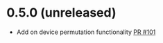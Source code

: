 # 0.5.0 (unreleased)
- Add on device permutation functionality [PR #101](https://github.com/hpsim/OGL/pull/101) 
